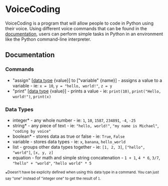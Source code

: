 # VoiceCoding
VoiceCoding is a program that will allow people to code in Python using their voice. Using different voice commands that can be found in the [documentation](#documentation), users can perform simple tasks in Python in an environment like the Python command-line interpreter.

## Documentation
### Commands

- "assign" [[data type](#data-types) {value}] to ["variable" {name}] - assigns a value to a variable - ie: `x = 10`, `y = "hello, world!"`, `z = y`
- "print" [[data type](#data-types) {value}] - prints a value - ie: `print(10)`, `print("Hello, world!")`, `print(x)`

### Data Types

- integer\* - any whole number - ie: `1`, `10`, `1587`, `234891`, `-4`, `-25`
- string\* - any piece of text - ie: `"hello, world!"`, `"my name is Michael"`, `"coding by voice"`
- boolean\* - stores data as true or false - ie: `True`, `False`
- variable - stores data types  - ie: `x`, `banana`, `hello_world`
- list - groups other data types together - ie: `[1, 2, 3]`, `["hello", "world"]`, `[x, y, z]`
- equation - for math and simple string concatenation - `1 + 1`, `4 * 6`, `3/7`, `"hello" + "world"`, `"hello world" * 5`

\*<sup>Doesn't have be explicity defined when using this data type in a command. You can just say "one" instead of "integer one" to get the result of `1`.</sup>
